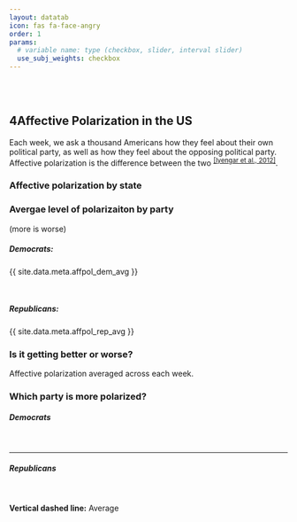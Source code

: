 ```yaml
---
layout: datatab
icon: fas fa-face-angry
order: 1
params: 
  # variable name: type (checkbox, slider, interval slider)
  use_subj_weights: checkbox
---
```


<script type="text/javascript" src='{{ site.baseurl }}/assets/js/gauge.js'></script>
<script src="{{ site.baseurl }}/assets/js/chartjs-adapter-date-fns.bundle.min.js"></script>
<script src="{{ site.baseurl }}/assets/js/chartjs-plugin-annotation.min.js"></script>

<!-- row 1 -->
<br>
<br>
<h2>4<span class="mr-2">Affective Polarization in the US</span><a href="#affective-polarization-in-the-us" class="anchor text-muted"><i class="fas fa-hashtag"></i></a></h2>
<p>Each week, we ask a thousand Americans how they feel about their own political party, as well as how they feel about the opposing political party. <emph>Affective polarization</emph> is the difference between the two <sup><a href = "https://academic.oup.com/poq/article-abstract/76/3/405/1894274">[Iyengar et al., 2012]</a></sup>.</p>

<h3>Affective polarization by state</h3>
<div class='row chartrow chart' id='affpol-row-1'>
    <div class='row' id='affpol-map-div'>
      <canvas id = "affpol-map" class=""></canvas>
      <script src='{{ site.baseurl }}/assets/js/charts/map.js' data-canvasid="affpol-map" data-source="{{ site.baseurl }}/assets/data/affpol-map.json" data-scaleminlabel = "Less" data-scalemaxlabel = "More"></script>
  </div>
</div>


<h3>Avergae level of polarizaiton by party</h3>
<p>(more is worse)</p>
<div class = 'row chartrow chart'>
  <div class = 'col-4'>
    <h5 class = 'gauge-heading'>Democrats:</h5>
    <div class = 'gauge-div'>
      <canvas id = "affpol-dem-avg" class="gauge"></canvas>
      <script type="text/javascript" src="{{ site.baseurl }}/assets/js/charts/gauge.js" data-canvasid="affpol-dem-avg" data-gauge="{{ site.data.meta.affpol_dem_avg }}"></script>
      <p class = 'text-center'>{{ site.data.meta.affpol_dem_avg }}</p>
    </div>
  </div>

  <div id = 'col1'>
    <p>&nbsp;</p>
  </div>

  <div class = 'col-4'>
    <h5 class = 'gauge-heading'>Republicans:</h5>
    <div class = 'gauge-div'>
      <canvas id = "affpol-rep-avg" class="gauge"></canvas>
      <script type="text/javascript" src="{{ site.baseurl }}/assets/js/charts/gauge.js" data-canvasid="affpol-rep-avg" data-gauge="{{ site.data.meta.affpol_rep_avg }}"></script>
      <p class = 'text-center'>{{ site.data.meta.affpol_rep_avg }}</p>
    </div>
  </div>

</div><!-- end row2 -->
<h3>Is it getting better or worse?<a href="#is-it-getting-better-or-worse?" class="anchor text-muted"><i class="fas fa-hashtag"></i></a></h3>
<p>Affective polarization averaged across each week.</p>
<div class = 'row chartrow chart' id='affpol-row-3'>
    <div id='affpol-time-div'>
      <canvas id = "affpol-time" class=""></canvas>
      <script src='{{ site.baseurl }}/assets/js/charts/affpol-time.js' data-canvasid="affpol-time"></script>
    </div>
    <!-- <div class='col-1' id='affpol-time-info'>
        <div id = "affpol-timebar-div" >
          <h3>Past 3 weeks:</h3>
          <canvas id = "affpol-timebar" class=""></canvas>
        <script src='{{ site.baseurl }}/assets/js/charts/affpol-timebar.js' data-canvasid="affpol-timebar" data-thisweek="{{ site.data.meta.thisweek }}" data-lastweek="{{ site.data.meta.lastweek }}" data-2weeksago="{{ site.data.meta.twoweeksago}}"></script>
        </div>
    </div> -->

</div> <!-- end row3 -->


<!-- row 4 -->
<div class = 'row chartrow chart' id='affpol-row-4'>
  <h3><span class="mr-2">Which party is more polarized?</span><a href="#which-party-is-worse" class="anchor text-muted"><i class="fas fa-hashtag"></i></a></h3>
  
  <div class='row d-flex justify-content-center' id='affpol-hists'>
    <div class='affpol-hist-container'>
      <div class=''>
        <h5 class = 'text-center'>Democrats</h5>
        <br>
        <div class='affpoll-hist-div'>
          <canvas id = "affpol-dem-hist" class="affpol-hist"></canvas>
          <script type="text/javascript" src="{{ site.baseurl }}/assets/js/charts/affpol-hist.js" data-canvasid="affpol-dem-hist" data-source="{{ site.baseurl }}/assets/data/affpol-hist-dem.json"></script>
        </div> 
      </div> 
    </div>
    <hr>
    <div class='affpol-hist-container'>
      <div class=''>
        <h5 class = 'text-center'>Republicans</h5>
        <br>
        <div class='affpoll-hist-div'>
          <canvas id = "affpol-rep-hist" class="affpol-hist"></canvas>
          <script type="text/javascript" src="{{ site.baseurl }}/assets/js/charts/affpol-hist.js" data-canvasid="affpol-rep-hist" data-source="{{ site.baseurl }}/assets/data/affpol-hist-rep.json"></script>
        </div> 
      </div> 
    </div>
    <p><b>Vertical dashed line:</b> Average</p>
  </div>

</div> <!-- end row3 -->

